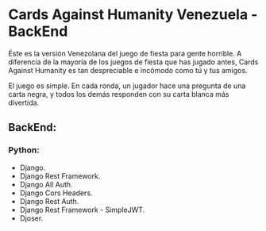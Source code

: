 # Cards Against Humanity Venezuela - BackEnd
Éste es la versión Venezolana del juego de fiesta para gente horrible. A diferencia de la mayoría de los juegos de fiesta que has jugado antes, Cards Against Humanity es tan despreciable e incómodo como tú y tus amigos.

El juego es simple. En cada ronda, un jugador hace una pregunta de una carta negra, y todos los demás responden con su carta blanca más divertida.

## BackEnd:
### Python:
* Django.
* Django Rest Framework.
* Django All Auth.
* Django Cors Headers.
* Django Rest Auth.
* Django Rest Framework - SimpleJWT.
* Djoser.
